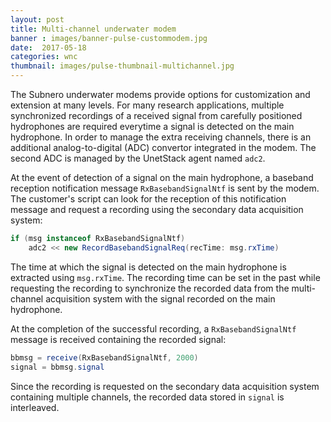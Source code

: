 ```yaml
---
layout: post
title: Multi-channel underwater modem
banner : images/banner-pulse-custommodem.jpg
date:  2017-05-18
categories: wnc
thumbnail: images/pulse-thumbnail-multichannel.jpg
---
```


The Subnero underwater modems provide options for customization and extension at many levels. For many research applications, multiple synchronized recordings of a received signal from carefully positioned hydrophones are required everytime a signal is detected on the main hydrophone. In order to manage the extra receiving channels, there is an additional analog-to-digital (ADC) convertor integrated in the modem. The second ADC is managed by the UnetStack agent named `adc2`.

At the event of detection of a signal on the main hydrophone, a baseband reception notification message `RxBasebandSignalNtf` is sent by the modem. The customer's script can look for the reception of this notification message and request a recording using the secondary data acquisition system:

```java
if (msg instanceof RxBasebandSignalNtf)
    adc2 << new RecordBasebandSignalReq(recTime: msg.rxTime)
```

The time at which the signal is detected on the main hydrophone is extracted using `msg.rxTime`. The recording time can be set in the past while requesting the recording to synchronize the recorded data from the multi-channel acquisition system with the signal recorded on the main hydrophone.

At the completion of the successful recording, a `RxBasebandSignalNtf` message is received containing the recorded signal:

```java
bbmsg = receive(RxBasebandSignalNtf, 2000)
signal = bbmsg.signal
```

Since the recording is requested on the secondary data acquisition system containing multiple channels, the recorded data stored in `signal` is interleaved.
